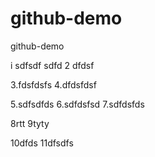 # github-demo
github-demo

i sdfsdf
sdfd 
2 dfdsf


3.fdsfdsfs
4.dfdsfdsf




5.sdfsdfds
6.sdfdsfsd
7.sdfdsfds

8rtt
9tyty

10dfds
11dfsdfs
